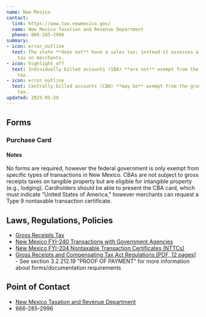 ```yaml
---
name: New Mexico
contact:
  link: https://www.tax.newmexico.gov/
  name: New Mexico Taxation and Revenue Department
  phone: 866-285-2996
summary:
- icon: error_outline
  text: The state **does not** have a sales tax; instead it assesses a gross receipts
    tax on merchants.
- icon: highlight_off
  text: Individually billed accounts (IBA) **are not** exempt from the gross receipts
    tax.
- icon: error_outline
  text: Centrally billed accounts (CBA) **may be** exempt from the gross receipts
    tax.
updated: 2025-05-29
---
```


## Forms

### Purchase Card

#### Notes

No forms are required, however the federal government is only exempt from specific types of transactions in New Mexico. CBAs are not subject to gross receipts taxes on tangible property but are eligible for intangible property (e.g., lodging).  Cardholders should be able to present the CBA card, which must indicate “United States of America," however merchants can request a Type 9 nontaxable transaction certificate.

## Laws, Regulations, Policies

* [Gross Receipts Tax](https://www.tax.newmexico.gov/businesses/gross-receipts-overview/)
* [New Mexico FYI-240 Transactions with Government Agencies](https://www.tax.newmexico.gov/governments/governmental-gross-receipts-tax/)
* [New Mexico FYI-204 Nontaxable Transaction Certificates (NTTCs)](https://www.tax.newmexico.gov/businesses/non-taxable-transaction-certificates-nttc/)
* [Gross Receipts and Compensating Tax Act Regulations [PDF, 12 pages]](https://www.tax.newmexico.gov/businesses/wp-content/uploads/sites/7/2020/11/FYI-230__Compensating-Tax_5-18.pdf) - See section 3.2.212.19 "PROOF OF PAYMENT" for more information about forms/documentation requirements

## Point of Contact
- [New Mexico Taxation and Revenue Department](https://www.tax.newmexico.gov/)
- 866-285-2996
